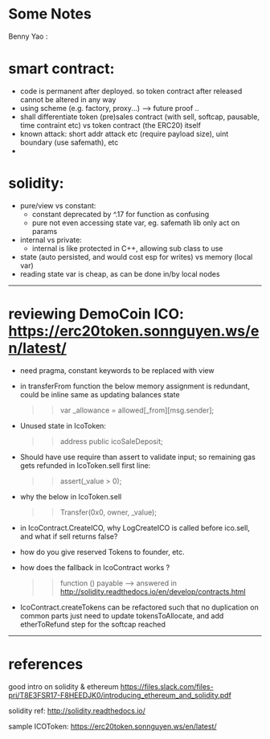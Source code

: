 # Some Notes
  Benny Yao :

# smart contract:
  - code is permanent after deployed. so token contract after released cannot be altered in any way
  - using scheme (e.g. factory, proxy...) --> future proof ..
  - shall differentiate token (pre)sales contract (with sell, softcap, pausable, time contraint etc) vs token contract (the ERC20) itself
  - known attack:
          short addr attack etc (require payload size),
          uint boundary (use safemath), etc
  -


# solidity:
  - pure/view vs constant:
     * constant deprecated by ^.17 for function as confusing
     * pure not even accessing state var, eg. safemath lib only act on params
 - internal vs private:
     * internal is like protected in C++, allowing sub class to use
 - state (auto persisted, and would cost esp for writes) vs memory (local var)
 - reading state var is cheap, as can be done in/by local nodes


----

# reviewing DemoCoin ICO: https://erc20token.sonnguyen.ws/en/latest/
- need pragma, constant keywords to be replaced with view
- in transferFrom function the below memory assignment is redundant, could be inline same as updating balances state
    >> var _allowance = allowed[_from][msg.sender];
- Unused state in IcoToken:
    >> address public icoSaleDeposit;
- Should have use require than assert to validate input; so remaining gas gets refunded
    in IcoToken.sell first line:
    >> assert(_value > 0);
- why the below in IcoToken.sell
    >> Transfer(0x0, owner, _value);

- in IcoContract.CreateICO, why LogCreateICO is called before ico.sell, and what if sell returns false?
- how do you give reserved Tokens to founder, etc.
- how does the fallback in IcoContract works ?
    >> function () payable
   --> answered in http://solidity.readthedocs.io/en/develop/contracts.html
- IcoContract.createTokens can be refactored such that no duplication on common parts just need to update tokensToAllocate, and add etherToRefund step for the softcap reached 

----
# references

good intro on solidity & ethereum
  https://files.slack.com/files-pri/T8E3FSR17-F8HEEDJK0/introducing_ethereum_and_solidity.pdf

solidity ref:
  http://solidity.readthedocs.io/

sample ICOToken:
  https://erc20token.sonnguyen.ws/en/latest/
